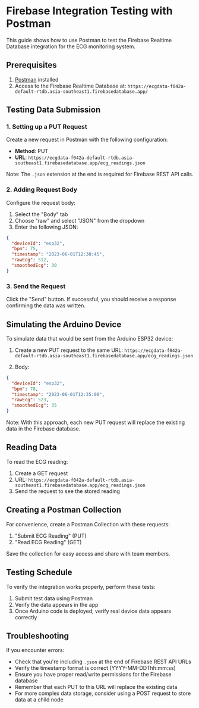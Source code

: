 # Firebase Integration Testing with Postman

This guide shows how to use Postman to test the Firebase Realtime Database integration for the ECG monitoring system.

## Prerequisites

1. [Postman](https://www.postman.com/downloads/) installed
2. Access to the Firebase Realtime Database at: 
   `https://ecgdata-f042a-default-rtdb.asia-southeast1.firebasedatabase.app/`

## Testing Data Submission

### 1. Setting up a PUT Request

Create a new request in Postman with the following configuration:

- **Method**: PUT
- **URL**: `https://ecgdata-f042a-default-rtdb.asia-southeast1.firebasedatabase.app/ecg_readings.json`

Note: The `.json` extension at the end is required for Firebase REST API calls.

### 2. Adding Request Body

Configure the request body:

1. Select the "Body" tab
2. Choose "raw" and select "JSON" from the dropdown
3. Enter the following JSON:

```json
{
  "deviceId": "esp32",
  "bpm": 75,
  "timestamp": "2023-06-01T12:30:45",
  "rawEcg": 512,
  "smoothedEcg": 30
}
```

### 3. Send the Request

Click the "Send" button. If successful, you should receive a response confirming the data was written.

## Simulating the Arduino Device

To simulate data that would be sent from the Arduino ESP32 device:

1. Create a new PUT request to the same URL:
   `https://ecgdata-f042a-default-rtdb.asia-southeast1.firebasedatabase.app/ecg_readings.json`

2. Body:
```json
{
  "deviceId": "esp32",
  "bpm": 78,
  "timestamp": "2023-06-01T12:35:00",
  "rawEcg": 523,
  "smoothedEcg": 35
}
```

Note: With this approach, each new PUT request will replace the existing data in the Firebase database.

## Reading Data

To read the ECG reading:

1. Create a GET request
2. URL: `https://ecgdata-f042a-default-rtdb.asia-southeast1.firebasedatabase.app/ecg_readings.json`
3. Send the request to see the stored reading

## Creating a Postman Collection

For convenience, create a Postman Collection with these requests:

1. "Submit ECG Reading" (PUT)
2. "Read ECG Reading" (GET)

Save the collection for easy access and share with team members.

## Testing Schedule

To verify the integration works properly, perform these tests:

1. Submit test data using Postman
2. Verify the data appears in the app
3. Once Arduino code is deployed, verify real device data appears correctly

## Troubleshooting

If you encounter errors:

- Check that you're including `.json` at the end of Firebase REST API URLs
- Verify the timestamp format is correct (YYYY-MM-DDThh:mm:ss)
- Ensure you have proper read/write permissions for the Firebase database
- Remember that each PUT to this URL will replace the existing data
- For more complex data storage, consider using a POST request to store data at a child node 
